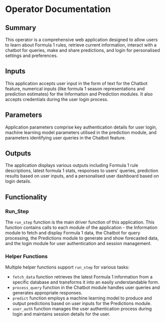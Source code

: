 # Operator Documentation

## Summary
This operator is a comprehensive web application designed to allow users to learn about Formula 1 rules, retrieve current information, interact with a chatbot for queries, make and share predictions, and login for personalised settings and preferences.

## Inputs
This application accepts user input in the form of text for the Chatbot feature, numerical inputs (like formula 1 season representations and prediction estimates) for the Information and Prediction modules. It also accepts credentials during the user login process.

## Parameters
Application parameters comprise key authentication details for user login, machine learning model parameters utilised in the prediction module, and parameters identifying user queries in the Chatbot feature.

## Outputs
The application displays various outputs including Formula 1 rule descriptions, latest formula 1 stats, responses to users' queries, prediction results based on user inputs, and a personalised user dashboard based on login details.

## Functionality
### Run_Step
The `run_step` function is the main driver function of this application. This function contains calls to each module of the application - the Information module to fetch and display Formula 1 data, the Chatbot for query processing, the Predictions module to generate and show forecasted data, and the login module for user authentication and session management.

### Helper Functions
Multiple helper functions support `run_step` for various tasks:

- `fetch_data` function retrieves the latest Formula 1 information from a specific database and transforms it into an easily understandable form.
- `process_query` function in the Chatbot module handles user queries and generates appropriate responses.
- `predict` function employs a machine learning model to produce and output predictions based on user inputs for the Predictions module.
- `user_auth` function manages the user authentication process during login and maintains session details for the user.